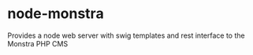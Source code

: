 # node-monstra
Provides a node web server with swig templates and rest interface to the Monstra PHP CMS
